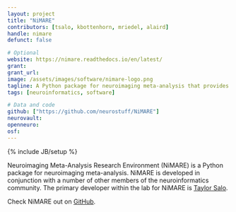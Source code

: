 ```yaml
---
layout: project
title: "NiMARE"
contributors: [tsalo, kbottenhorn, mriedel, alaird]
handle: nimare
defunct: false

# Optional
website: https://nimare.readthedocs.io/en/latest/
grant:
grant_url:
image: /assets/images/software/nimare-logo.png
tagline: A Python package for neuroimaging meta-analysis that provides a shared syntax for a range for algorithms.
tags: [neuroinformatics, software]

# Data and code
github: ["https://github.com/neurostuff/NiMARE"]
neurovault:
openneuro:
osf:
---
```

{% include JB/setup %}

Neuroimaging Meta-Analysis Research Environment (NiMARE) is a Python package for neuroimaging meta-analysis. NiMARE is developed in conjunction with a number of other members of the neuroinformatics community. The primary developer within the lab for NiMARE is [Taylor Salo](/team/salo-taylor).

Check NiMARE out on [GitHub](https://github.com/neurostuff/NiMARE).
